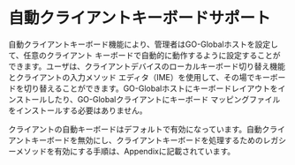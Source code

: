 # 自動クライアントキーボードサポート

自動クライアントキーボード機能により、管理者はGO-Globalホストを設定して、任意のクライアント キーボードで自動的に動作するように設定することができます。ユーザは、クライアントデバイスのローカルキーボード切り替え機能とクライアントの入力メソッド エディタ（IME）を使用して、その場でキーボードを切り替えることができます。GO-Globalホストにキーボードレイアウトをインストールしたり、GO-Globalクライアントにキーボード マッピングファイルをインストールする必要はありません。

クライアントの自動キーボードはデフォルトで有効になっています。自動クライアントキーボードを無効にし、クライアントキーボードを処理するためのレガシーメソッドを有効にする手順は、Appendixに記載されています。